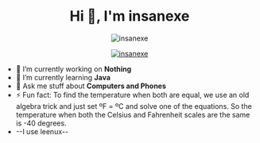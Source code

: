 <h1 align="center">Hi 👋, I'm insanexe</h1>


<p align="center"> <img src="https://komarev.com/ghpvc/?username=insanexe23&label=Profile%20views&color=0e75b6&style=flat" alt="insanexe" /> </p>

<p align="center"> <a href="https://github.com/ryo-ma/github-profile-trophy"><img src="https://github-profile-trophy.vercel.app/?username=insanexe&row=1" alt="insanexe" /></a> </p>

- 🔭 I’m currently working on **Nothing**
- 🌱 I’m currently learning **Java**
- 💬 Ask me stuff about **Computers and Phones**
- ⚡ Fun fact: To find the temperature when both are equal, we use an old algebra trick and just set ºF = ºC and solve one of the equations. So the temperature when both the Celsius and Fahrenheit scales are the same is -40 degrees.
- --I use leenux--


